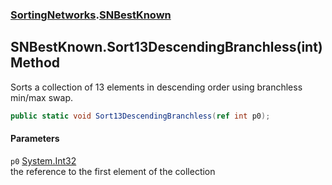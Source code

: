 ### [SortingNetworks](SortingNetworks.md 'SortingNetworks').[SNBestKnown](SortingNetworks_SNBestKnown.md 'SortingNetworks.SNBestKnown')
## SNBestKnown.Sort13DescendingBranchless(int) Method
Sorts a collection of 13 elements in descending order using branchless min/max swap.  
```csharp
public static void Sort13DescendingBranchless(ref int p0);
```
#### Parameters
<a name='SortingNetworks_SNBestKnown_Sort13DescendingBranchless(int)_p0'></a>
`p0` [System.Int32](https://docs.microsoft.com/en-us/dotnet/api/System.Int32 'System.Int32')  
the reference to the first element of the collection
  

